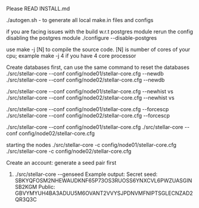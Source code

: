 Please READ INSTALL.md

./autogen.sh - to generate all local make.in files and configs

if you are facing issues with the build w.r.t postgres module rerun the config disabling the postgres module
./configure --disable-postgres

use make -j [N] to compile the source code. [N] is number of cores of your cpu; example make -j 4 if you have 4 core processor 


Create databases first, can use the same command to reset the databases
./src/stellar-core --conf config/node01/stellar-core.cfg --newdb 
./src/stellar-core --conf config/node02/stellar-core.cfg --newdb 



./src/stellar-core --conf config/node01/stellar-core.cfg --newhist vs 
./src/stellar-core --conf config/node02/stellar-core.cfg --newhist vs 



./src/stellar-core --conf config/node01/stellar-core.cfg --forcescp 
./src/stellar-core --conf config/node02/stellar-core.cfg --forcescp 


./src/stellar-core --conf config/node01/stellar-core.cfg 
./src/stellar-core --conf config/node02/stellar-core.cfg 


starting the nodes
./src/stellar-core -c config/node01/stellar-core.cfg 
./src/stellar-core -c config/node02/stellar-core.cfg 

Create an account: 
generate a seed pair first
1. ./src/stellar-core --genseed
Example output: Secret seed: SBKYQFOSM2NHEWAUDKNF65P73OS3RUOSS6YNXCVL6PWZUASGINSB2KGM
				Public: GBVYMYUH4BA3ADUU5M6OVANT2VVYSJPDNVMFNIPTSGLECNZAD2QR3Q3C

